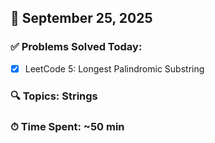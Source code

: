 ## 📅 September 25, 2025

### ✅ Problems Solved Today:
- [x] LeetCode 5: Longest Palindromic Substring

### 🔍 Topics: Strings
### ⏱ Time Spent: ~50 min
